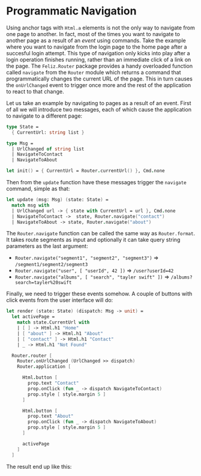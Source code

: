# Programmatic Navigation

Using anchor tags with `Html.a` elements is not the only way to navigate from one page to another. In fact, most of the times you want to navigate to another page as a result of an *event* using commands. Take the example where you want to navigate from the login page to the home page after a succesful login attempt. This type of navigation only kicks into play after a login operation finishes running, rather than an immediate click of a link on the page. The `Feliz.Router` package provides a handy overloaded function called `navigate` from the `Router` module which returns a command that programmatically changes the current URL of the page. This in turn causes the `onUrlChanged` event to trigger once more and the rest of the application to react to that change.

Let us take an example by navigating to pages as a result of an event. First of all we will introduce two messages, each of which cause the application to navigate to a different page:
```fsharp {highlight: [6, 7]}
type State =
  { CurrentUrl: string list }

type Msg =
  | UrlChanged of string list
  | NavigateToContact
  | NavigateToAbout

let init() = { CurrentUrl = Router.currentUrl() }, Cmd.none
```
Then from the `update` function have these messages trigger the `navigate` command, simple as that:
```fsharp {highlight: [4, 5]}
let update (msg: Msg) (state: State) =
  match msg with
  | UrlChanged url -> { state with CurrentUrl = url }, Cmd.none
  | NavigateToContact ->  state, Router.navigate("contact")
  | NavigateToAbout -> state, Router.navigate("about")
```
The `Router.navigate` function can be called the same way as `Router.format`. It takes route segments as input and optionally it can take query string parameters as the last argument:
 - `Router.navigate("segment1", "segment2", "segment3")` => `/segment1/segment2/segment3`
 - `Router.navigate("user", [ "userId", 42 ])` => `/user?userId=42`
 - `Router.navigate("albums", [ "search", "tayler swift" ])` => `/albums?search=tayler%20swift`

Finally, we need to trigger these events somehow. A couple of buttons with click events from the user interface will do:
```fsharp {highlight: ['13-17', '19-23']}
let render (state: State) (dispatch: Msg -> unit) =
  let activePage =
    match state.CurrentUrl with
    | [ ] -> Html.h1 "Home"
    | [ "about" ] -> Html.h1 "About"
    | [ "contact" ] -> Html.h1 "Contact"
    | _ -> Html.h1 "Not Found"

  Router.router [
    Router.onUrlChanged (UrlChanged >> dispatch)
    Router.application [

      Html.button [
        prop.text "Contact"
        prop.onClick (fun _ -> dispatch NavigateToContact)
        prop.style [ style.margin 5 ]
      ]

      Html.button [
        prop.text "About"
        prop.onClick (fun _ -> dispatch NavigateToAbout)
        prop.style [ style.margin 5 ]
      ]

      activePage
    ]
  ]
```

The result end up like this:

<div style="margin-top: 40px; margin-bottom:40px; width:100%">
  <div style="margin: 0 auto; width:75%;">
    <resolved-image source="/images/scaling/programmatic-navigation.gif" />
  </div>
</div>